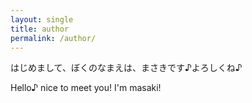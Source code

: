 ```yaml
---
layout: single
title: author
permalink: /author/
---
```


はじめまして、ぼくのなまえは、まさきです♪よろしくね♪

Hello♪ nice to meet you!
I'm masaki!
